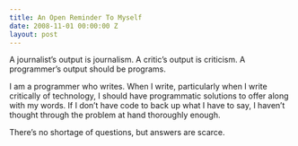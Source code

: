 ```yaml
---
title: An Open Reminder To Myself
date: 2008-11-01 00:00:00 Z
layout: post
---
```


A journalist’s output is journalism. A critic’s output is criticism. A programmer’s output should be programs.

I am a programmer who writes. When I write, particularly when I write critically of technology, I should have programmatic solutions to offer along with my words. If I don’t have code to back up what I have to say, I haven’t thought through the problem at hand thoroughly enough.

There’s no shortage of questions, but answers are scarce.
